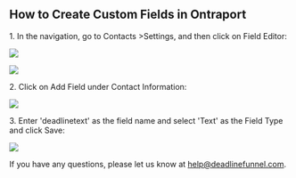 ## How to Create Custom Fields in Ontraport

1\. In the navigation, go to Contacts >Settings, and then click on Field Editor: 

![](https://s3.amazonaws.com/helpscout.net/docs/assets/53974d6ce4b0c76107b109d1/images/5a58fb2a042863193800f07b/file-gL1aZnYFtx.png)

![](https://s3.amazonaws.com/helpscout.net/docs/assets/53974d6ce4b0c76107b109d1/images/5a58fb7e042863193800f07c/file-QZ15NBZC4v.png)

2\. Click on Add Field under Contact Information: 

![](https://s3.amazonaws.com/helpscout.net/docs/assets/53974d6ce4b0c76107b109d1/images/5a58fbbb042863193800f07d/file-gQx8aw4k0S.png)

3\. Enter 'deadlinetext' as the field name and select 'Text' as the Field Type and click Save: 

![](https://s3.amazonaws.com/helpscout.net/docs/assets/53974d6ce4b0c76107b109d1/images/5a58fc072c7d3a194368301d/file-471mK2y2Xb.png)

If you have any questions, please let us know at
[help@deadlinefunnel.com](mailto:mailto:help@deadlinefunnel.com).

